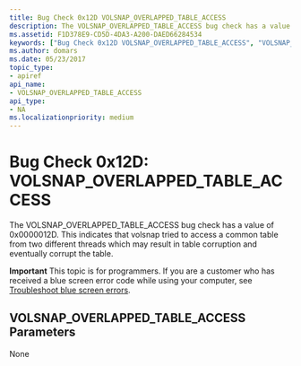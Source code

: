 ```yaml
---
title: Bug Check 0x12D VOLSNAP_OVERLAPPED_TABLE_ACCESS
description: The VOLSNAP_OVERLAPPED_TABLE_ACCESS bug check has a value of 0x0000012D that indicates that volsnap tried to access a common table from two different threads.
ms.assetid: F1D378E9-CD5D-4DA3-A200-DAED66284534
keywords: ["Bug Check 0x12D VOLSNAP_OVERLAPPED_TABLE_ACCESS", "VOLSNAP_OVERLAPPED_TABLE_ACCESS"]
ms.author: domars
ms.date: 05/23/2017
topic_type:
- apiref
api_name:
- VOLSNAP_OVERLAPPED_TABLE_ACCESS
api_type:
- NA
ms.localizationpriority: medium
---
```


# Bug Check 0x12D: VOLSNAP\_OVERLAPPED\_TABLE\_ACCESS


The VOLSNAP\_OVERLAPPED\_TABLE\_ACCESS bug check has a value of 0x0000012D. This indicates that volsnap tried to access a common table from two different threads which may result in table corruption and eventually corrupt the table.

**Important** This topic is for programmers. If you are a customer who has received a blue screen error code while using your computer, see [Troubleshoot blue screen errors](http://windows.microsoft.com/windows-10/troubleshoot-blue-screen-errors).

## VOLSNAP\_OVERLAPPED\_TABLE\_ACCESS Parameters


None

 

 




